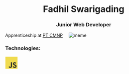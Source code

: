 <h1 align="center">Fadhil Swarigading</h1>
<h3 align="center">Junior Web Developer</h3>
<img align="right" alt="meme" width="300" height="300" src="https://media.tenor.com/Azkco9iXdL0AAAAM/fight-club.gif">

Apprenticeship at [PT CMNP](https://id.citramarga.com//)

<h3 align="left">Technologies:</h3>
<a href="https://developer.mozilla.org/en-US/docs/Web/JavaScript" target="_blank" rel="noreferrer"> <img src="https://raw.githubusercontent.com/devicons/devicon/master/icons/javascript/javascript-original.svg" alt="javascript" width="40" height="40"/> </a>
